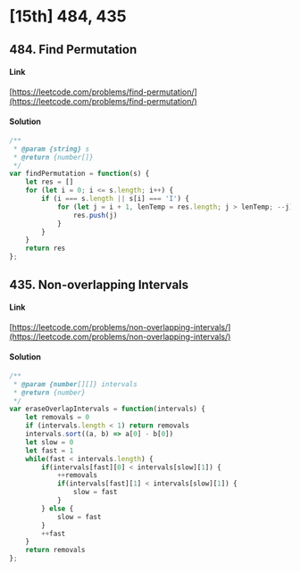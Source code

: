 # [15th] 484, 435

<a name="Q45Mn"></a>
## 484. Find Permutation
<a name="wiCn4"></a>
#### Link
[https://leetcode.com/problems/find-permutation/](https://leetcode.com/problems/find-permutation/)
<a name="q7DSu"></a>
#### Solution
```javascript
/**
 * @param {string} s
 * @return {number[]}
 */
var findPermutation = function(s) {
    let res = []
    for (let i = 0; i <= s.length; i++) {
        if (i === s.length || s[i] === 'I') {
            for (let j = i + 1, lenTemp = res.length; j > lenTemp; --j) {
                res.push(j)
            }
        }
    }
    return res
};
```
<a name="zcJ2R"></a>
## 435. Non-overlapping Intervals
<a name="3yWNy"></a>
#### Link
[https://leetcode.com/problems/non-overlapping-intervals/](https://leetcode.com/problems/non-overlapping-intervals/)
<a name="NXxd0"></a>
#### Solution
```javascript
/**
 * @param {number[][]} intervals
 * @return {number}
 */
var eraseOverlapIntervals = function(intervals) {
    let removals = 0    
    if (intervals.length < 1) return removals
    intervals.sort((a, b) => a[0] - b[0])    
    let slow = 0
    let fast = 1   
    while(fast < intervals.length) {
        if(intervals[fast][0] < intervals[slow][1]) {
            ++removals          
            if(intervals[fast][1] < intervals[slow][1]) {
                slow = fast
            }
        } else {
            slow = fast
        }
        ++fast
    }    
    return removals    
};
```

